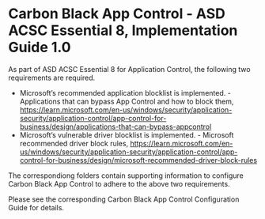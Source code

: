 # Carbon Black App Control - ASD ACSC Essential 8, Implementation Guide 1.0

As part of ASD ACSC Essential 8 for Application Control, the following two requirements are required. 

- Microsoft’s recommended application blocklist is implemented. - Applications that can bypass App Control and how to block them,  https://learn.microsoft.com/en-us/windows/security/application-security/application-control/app-control-for-business/design/applications-that-can-bypass-appcontrol
- Microsoft’s vulnerable driver blocklist is implemented. - Microsoft recommended driver block rules, https://learn.microsoft.com/en-us/windows/security/application-security/application-control/app-control-for-business/design/microsoft-recommended-driver-block-rules

The correspondiong folders contain supporting information to configure Carbon Black App Control to adhere to the above two requirements. 

Please see the corresponding Carbon Black App Control Configuration Guide for details. 
